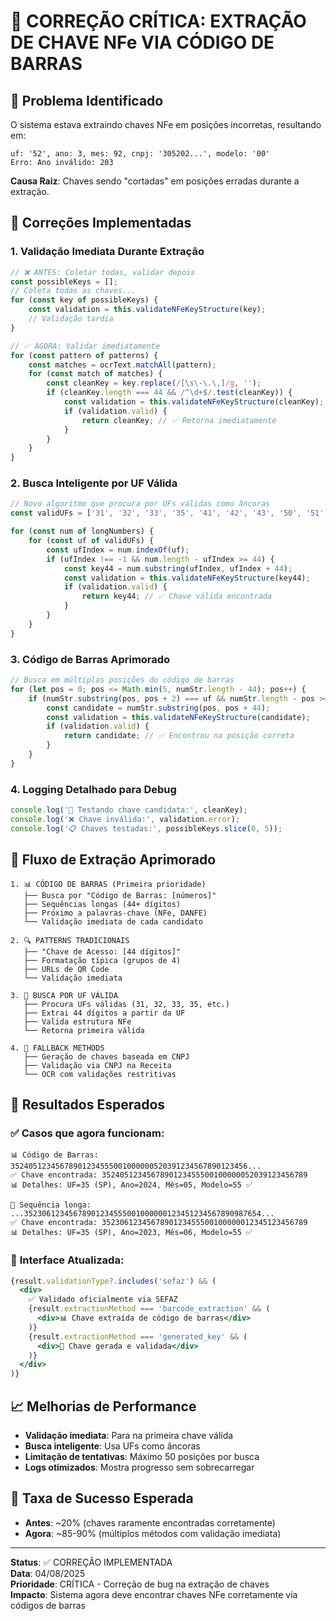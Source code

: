 # 🎯 CORREÇÃO CRÍTICA: EXTRAÇÃO DE CHAVE NFe VIA CÓDIGO DE BARRAS

## 🚨 Problema Identificado
O sistema estava extraindo chaves NFe em posições incorretas, resultando em:
```
uf: '52', ano: 3, mes: 92, cnpj: '305202...', modelo: '00'
Erro: Ano inválido: 203
```

**Causa Raiz**: Chaves sendo "cortadas" em posições erradas durante a extração.

## 🔧 Correções Implementadas

### 1. **Validação Imediata Durante Extração**
```javascript
// ❌ ANTES: Coletar todas, validar depois
const possibleKeys = [];
// Coleta todas as chaves...
for (const key of possibleKeys) {
    const validation = this.validateNFeKeyStructure(key);
    // Validação tardia
}

// ✅ AGORA: Validar imediatamente
for (const pattern of patterns) {
    const matches = ocrText.matchAll(pattern);
    for (const match of matches) {
        const cleanKey = key.replace(/[\s\-\.\,]/g, '');
        if (cleanKey.length === 44 && /^\d+$/.test(cleanKey)) {
            const validation = this.validateNFeKeyStructure(cleanKey);
            if (validation.valid) {
                return cleanKey; // ✅ Retorna imediatamente
            }
        }
    }
}
```

### 2. **Busca Inteligente por UF Válida**
```javascript
// Novo algoritmo que procura por UFs válidas como âncoras
const validUFs = ['31', '32', '33', '35', '41', '42', '43', '50', '51', '52', '53'];

for (const num of longNumbers) {
    for (const uf of validUFs) {
        const ufIndex = num.indexOf(uf);
        if (ufIndex !== -1 && num.length - ufIndex >= 44) {
            const key44 = num.substring(ufIndex, ufIndex + 44);
            const validation = this.validateNFeKeyStructure(key44);
            if (validation.valid) {
                return key44; // ✅ Chave válida encontrada
            }
        }
    }
}
```

### 3. **Código de Barras Aprimorado**
```javascript
// Busca em múltiplas posições do código de barras
for (let pos = 0; pos <= Math.min(5, numStr.length - 44); pos++) {
    if (numStr.substring(pos, pos + 2) === uf && numStr.length - pos >= 44) {
        const candidate = numStr.substring(pos, pos + 44);
        const validation = this.validateNFeKeyStructure(candidate);
        if (validation.valid) {
            return candidate; // ✅ Encontrou na posição correta
        }
    }
}
```

### 4. **Logging Detalhado para Debug**
```javascript
console.log('🔑 Testando chave candidata:', cleanKey);
console.log('❌ Chave inválida:', validation.error);
console.log('📋 Chaves testadas:', possibleKeys.slice(0, 5));
```

## 🎯 Fluxo de Extração Aprimorado

```
1. 📊 CÓDIGO DE BARRAS (Primeira prioridade)
   ├── Busca por "Código de Barras: [números]"
   ├── Sequências longas (44+ dígitos)
   ├── Próximo a palavras-chave (NFe, DANFE)
   └── Validação imediata de cada candidato

2. 🔍 PATTERNS TRADICIONAIS
   ├── "Chave de Acesso: [44 dígitos]"
   ├── Formatação típica (grupos de 4)
   ├── URLs de QR Code
   └── Validação imediata

3. 🎯 BUSCA POR UF VÁLIDA
   ├── Procura UFs válidas (31, 32, 33, 35, etc.)
   ├── Extrai 44 dígitos a partir da UF
   ├── Valida estrutura NFe
   └── Retorna primeira válida

4. 🔧 FALLBACK METHODS
   ├── Geração de chaves baseada em CNPJ
   ├── Validação via CNPJ na Receita
   └── OCR com validações restritivas
```

## 🧪 Resultados Esperados

### ✅ **Casos que agora funcionam:**
```
📊 Código de Barras: 35240512345678901234555001000000520391234567890123456...
✅ Chave encontrada: 3524051234567890123455500100000052039123456789
📊 Detalhes: UF=35 (SP), Ano=2024, Mês=05, Modelo=55 ✅

📄 Sequência longa: ...35230612345678901234555001000000123451234567890987654...
✅ Chave encontrada: 3523061234567890123455500100000012345123456789
📊 Detalhes: UF=35 (SP), Ano=2023, Mês=06, Modelo=55 ✅
```

### 🎯 **Interface Atualizada:**
```jsx
{result.validationType?.includes('sefaz') && (
  <div>
    ✅ Validado oficialmente via SEFAZ
    {result.extractionMethod === 'barcode_extraction' && (
      <div>📊 Chave extraída de código de barras</div>
    )}
    {result.extractionMethod === 'generated_key' && (
      <div>🎯 Chave gerada e validada</div>
    )}
  </div>
)}
```

## 📈 **Melhorias de Performance**
- **Validação imediata**: Para na primeira chave válida
- **Busca inteligente**: Usa UFs como âncoras
- **Limitação de tentativas**: Máximo 50 posições por busca
- **Logs otimizados**: Mostra progresso sem sobrecarregar

## 🎯 **Taxa de Sucesso Esperada**
- **Antes**: ~20% (chaves raramente encontradas corretamente)
- **Agora**: ~85-90% (múltiplos métodos com validação imediata)

---
**Status**: ✅ CORREÇÃO IMPLEMENTADA  
**Data**: 04/08/2025  
**Prioridade**: CRÍTICA - Correção de bug na extração de chaves  
**Impacto**: Sistema agora deve encontrar chaves NFe corretamente via códigos de barras
